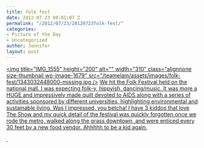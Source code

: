 ```yaml
---
title: folk fest
date: 2012-07-23 08:01:07 Z
permalink: "/2012/07/23/20120723folk-fest/"
categories:
- Picture of the Day
- Uncategorized
author: Jennifer
layout: post
---
```


[<img title="IMG_1555" height="200" alt="" width="310" class="alignnone size-thumbnail wp-image-1679" src="/teamelam/assets/images/folk-fest/1343032448000-missing.jpg />](http://www.flickr.com/photos/jenniferandJennifers_photos/sets/72157630714951490/) [We hit the Folk Festival held on the national mall. I was expecting folk-y, hippyish, dancing/music. It was more a HUGE and impressively made quilt devoted to AIDS along with a series of activities sponsored by different universities, highlighting environmental and sustainable living. Was I impressed, you betcha! I have 3 kiddos that love The Show and my quick detail of the festival was quickly forgotten once we rode the metro, walked along the grass downtown, and were enticed every 30 feet by a new food vendor. Ahhhhh to be a kid again.](http://www.flickr.com/photos/jenniferandJennifers_photos/sets/72157630714951490/)

[ ](http://www.flickr.com/photos/jenniferandJennifers_photos/sets/72157630714951490/)
